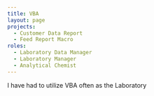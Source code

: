 ```yaml
---
title: VBA
layout: page
projects:
  - Customer Data Report
  - Feed Report Macro
roles:
  - Laboratory Data Manager
  - Laboratory Manager
  - Analytical Chemist
---
```


I have had to utilize VBA often as the Laboratory